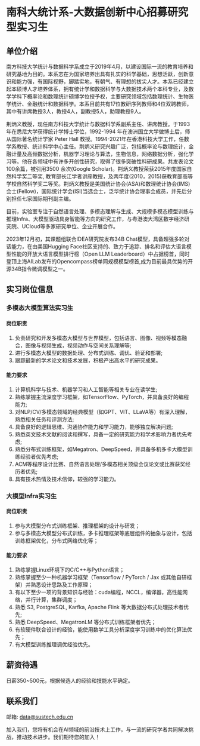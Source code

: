 # 南科大统计系-大数据创新中心招募研究型实习生

## 单位介绍


南方科技大学统计与数据科学系成立于2019年4月，以建设国际一流的教育培养和研究基地为目的。本系志在为国家培养出具有扎实的科学基础，思想活跃，创新意识和能力强，有国际视野，脚踏实地，有朝气、有理想的拔尖人才。本系已经建立起本硕博人才培养体系，拥有统计学和数据科学与大数据技术两个本科专业，及数学学科下概率论和数理统计硕博学位授予权，主要研究领域包括数理统计、生物医学统计、金融统计和数据科学。本系目前共有17位教研序列教师和4位双聘教师，其中有讲席教授3人，教授4人，副教授5人，助理教授9人。 

荆炳义教授，现任南方科技大学统计与数据科学系副系主任、讲席教授。于1993年在悉尼大学获得统计学博士学位，1992-1994 年在澳洲国立大学做博士后，师从国际著名统计学家 Peter Hall 教授。1994-2021年在香港科技大学工作，任数学系教授、统计科学中心主任。荆炳义研究兴趣广泛，包括概率论与数理统计，金融计量及高频数据分析，机器学习理论与算法，生物信息，网络数据分析，强化学习等。他在各领域中有许多开创性研究，取得了很多突破性科研成果。共发表论文 100余篇，被引用3500 余次(Google Scholar)。荆炳义教授荣获2015年度国家自然科学奖二等奖, 教育部长江学者讲座教授，及两年度(2010，2015)获教育部高等学校自然科学奖二等奖。荆炳义教授是美国统计协会(ASA)和数理统计协会(IMS)会士(Fellow)，国际统计学会(ISI)当选会士，泛华统计协会理事会成员，并先后分别担任七家国际期刊副主编。

目前，实验室专注于自然语言处理、多模态理解与生成、大规模多模态模型训练与推理Infra、大模型驱动具身智能等方向的研究工作，与粤港澳大湾区数字经济研究院、UCloud等多家研究单位、企业开展合作。

2023年12月初，其课题组联合IDEA研究院发布34B Chat模型，具备超强多轮对话能力，在由美国Hugging Face社区支持的、致力于追踪、排名和评估大语言模型性能的开放大语言模型排行榜（Open LLM Leaderboard）中占据榜首，同时登顶上海AILab发布的Opencompass榜单同规模模型榜首,成为目前最具优势的开源34B指令微调模型之一。

## 实习岗位信息

### 多模态大模型算法实习生

#### 岗位职责
1. 负责研究和开发多模态大模型与世界模型，包括语言、图像、视频等模态融合，图像与视频生成，视频动作与空间关系理解等;
2. 进行多模态大模型的数据处理、分布式训练、调优、验证和部署;
3. 跟踪最新的学术论文和技术发展，积极产出高水平的研究成果。


#### 能力要求

1. 计算机科学与技术、机器学习和人工智能等相关专业在读学生;
2. 熟练掌握主流深度学习框架，如TensorFlow、PyTorch，并具备良好的编程能力;
3. 对NLP/CV/多模态领域的经典模型（如GPT、VIT、LLaVA等）有深入理解，熟悉相关任务和评测方法;
4. 具备良好的逻辑思维、沟通协作能力和学习能力，能够独立解决问题;
5. 熟悉英文技术文献的阅读和撰写，具备一定的研究能力和学术影响力者优先考虑;
6. 熟悉分布式训练框架，如Megatron、DeepSpeed，并具备多机多卡大模型训练经验者优先考虑;
7. ACM等程序设计比赛、自然语言处理/多模态相关顶级会议论文或比赛获奖经历者优先;
8. 具有技术热情及技术信仰，较强的学习能力。

### 大模型Infra实习生

#### 岗位职责

1. 参与大模型分布式训练框架、推理框架的设计与研发；
2. 参与多模态大模型分布式训练，多卡推理框架等底层组件的抽象与设计，包括训练框架优化，分布式网络优化等；

#### 能力要求

1. 熟练掌握Linux环境下的C/C++与Python语言；
2. 熟练掌握至少一种机器学习框架（Tensorflow / PyTorch / Jax 或其他自研框架）并熟悉设计思路及工作原理；
3. 有以下至少一项的背景知识与经验：cuda编程，NCCL，编译器，高性能网络，并行计算，集群调度；
4. 熟悉 S3, PostgreSQL, Karfka, Apache Flink 等大数据分布式处理技术者优先;
4. 熟悉 DeepSpeed、MegatronLM 等分布式训练框架者优先；
5. 有软硬件联合设计的经验，能使用数学工具分析深度学习训练中的优化算法优先；
6. 有大模型训练推理调优经验优先。

## 薪资待遇

日薪350~500元，根据候选人的经验和技能水平确定。
## 联系我们
邮箱: [data@sustech.edu.cn](mailto:data@sustech.edu.cn)

加入我们，您将有机会在AI领域的前沿技术上工作，与一流的研究学者共同解决挑战，推动技术进步。我们期待您的加入！
